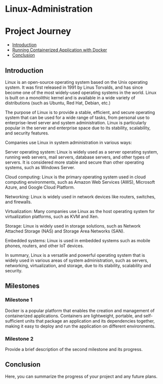 # Linux-Administration

<!DOCTYPE html>
<html>
  <head>
</head>
  <body>
    <h1>Project Journey</h1>
    <nav>
      <ul>
        <li><a href="#introduction">Introduction</a></li>
        <li><a href="#milestones">Running Containerized Application with Docker</a></li>
        <li><a href="#conclusion">Conclusion</a></li>
      </ul>
    </nav>
    <section id="introduction">
      <h2>Introduction</h2>
      

  <p>Linux is an open-source operating system based on the Unix operating system. It was first released in 1991 by Linus Torvalds, and has since become one of the most widely-used operating systems in the world. Linux is built on a monolithic kernel and is available in a wide variety of distributions (such as Ubuntu, Red Hat, Debian, etc.)

The purpose of Linux is to provide a stable, efficient, and secure operating system that can be used for a wide range of tasks, from personal use to enterprise-level server and system administration. Linux is particularly popular in the server and enterprise space due to its stability, scalability, and security features.

Companies use Linux in system administration in various ways:

Server operating system: Linux is widely used as a server operating system, running web servers, mail servers, database servers, and other types of servers. It is considered more stable and secure than other operating systems, such as Windows Server.

Cloud computing: Linux is the primary operating system used in cloud computing environments, such as Amazon Web Services (AWS), Microsoft Azure, and Google Cloud Platform.

Networking: Linux is widely used in network devices like routers, switches, and firewalls.

Virtualization: Many companies use Linux as the host operating system for virtualization platforms, such as KVM and Xen.

Storage: Linux is widely used in storage solutions, such as Network Attached Storage (NAS) and Storage Area Networks (SAN).

Embedded systems: Linux is used in embedded systems such as mobile phones, routers, and other IoT devices.

In summary, Linux is a versatile and powerful operating system that is widely used in various areas of system administration, such as servers, networking, virtualization, and storage, due to its stability, scalability and security.</p>
    </section>
    <section id="milestones">
      <h2>Milestones</h2>
      <h3>Milestone 1</h3>
      <p>Docker is a popular platform that enables the creation and management of containerized applications. Containers are lightweight, portable, and self-sufficient units that package an application and its dependencies together, making it easy to deploy and run the application on different environments.</p>
      <h3>Milestone 2</h3>
      <p>Provide a brief description of the second milestone and its progress.</p>
    </section>
    <section id="conclusion">
      <h2>Conclusion</h2>
      <p>Here, you can summarize the progress of your project and any future plans.</p>
    </section>
  </body>
</html>
